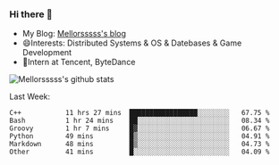 ### Hi there 👋

- My Blog: [Mellorsssss's blog](https://mellorsssss.com/)
- 😄Interests: Distributed Systems & OS & Datebases & Game Development
- 🤔Intern at Tencent, ByteDance


![Mellorsssss's github stats](https://github-readme-stats.vercel.app/api?username=Mellorsssss&show_icons=true&theme=radical)

<!-- ![Top Langs](https://github-readme-stats.vercel.app/api/top-langs/?username=anuraghazra&hide=javascript,html,typescript,css,glsl) -->

<!--
**Mellorsssss/Mellorsssss** is a ✨ _special_ ✨ repository because its `README.md` (this file) appears on your GitHub profile.

Here are some ideas to get you started:

- 🔭 I’m currently working on ...
- 🌱 I’m currently learning ...
- 👯 I’m looking to collaborate on ...
- 🤔 I’m looking for help with ...
- 💬 Ask me about ...
- 📫 How to reach me: ...
- 😄 Pronouns: ...
- ⚡ Fun fact: ...
-->

Last Week:
<!--START_SECTION:waka-->

```text
C++           11 hrs 27 mins  █████████████████░░░░░░░░   67.75 %
Bash          1 hr 24 mins    ██░░░░░░░░░░░░░░░░░░░░░░░   08.34 %
Groovy        1 hr 7 mins     █▓░░░░░░░░░░░░░░░░░░░░░░░   06.67 %
Python        49 mins         █▒░░░░░░░░░░░░░░░░░░░░░░░   04.91 %
Markdown      48 mins         █▒░░░░░░░░░░░░░░░░░░░░░░░   04.73 %
Other         41 mins         █░░░░░░░░░░░░░░░░░░░░░░░░   04.09 %
```

<!--END_SECTION:waka-->
